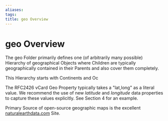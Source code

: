 ```yaml
---
aliases: 
tags: 
title: geo Overview
---
```

# geo Overview
 
The geo Folder primarily defines one (of arbitrarily many possible) Hierarchy of geographical Objects where Children are typically geographically contained in their Parents and also cover them completely. 

This Hierarchy starts with Continents and Oc

The RFC2426 vCard Geo Property typically takes a "lat,long" as a literal value. We recommend the use of new _latitude_ and _longitude_ data properties to capture these values explicitly. See Section 4 for an example. 

Primary Source of open-source geographic maps is the excellent 
[naturalearthdata.com](https://www.naturalearthdata.com/downloads/)  Site. 


